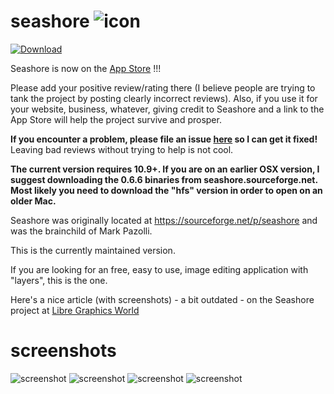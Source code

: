 # seashore ![icon](doc/icon.png)

[![Download](doc/download.png)](https://geo.itunes.apple.com/us/app/seashore/id1448648921?mt=12&app=apps)

Seashore is now on the [App Store](https://geo.itunes.apple.com/us/app/seashore/id1448648921?mt=12&app=apps) !!!

Please add your positive review/rating there (I believe people are trying to tank the project by posting clearly incorrect reviews). Also, if you use it for your website, business, whatever, giving credit to Seashore and a link to the App Store will help the project survive and prosper.

**If you encounter a problem, please file an issue [here](https://github.com/robaho/seashore/issues) so I can get it fixed!** Leaving bad reviews without trying to help is not cool. 

**The current version requires 10.9+. If you are on an earlier OSX version, I suggest downloading the 0.6.6 binaries from seashore.sourceforge.net. Most likely you need to download the "hfs" version in order to open on an older Mac.**

Seashore was originally located at https://sourceforge.net/p/seashore and was the brainchild of Mark Pazolli.

This is the currently maintained version.

If you are looking for an free, easy to use, image editing application with "layers", this is the one.

Here's a nice article (with screenshots) - a bit outdated - on the Seashore project at [Libre Graphics World](https://librearts.org/2019/01/meet-seashore-free-image-editor-for-macos/)

# screenshots
![screenshot](doc/ss1.png)
![screenshot](doc/ss2.png)
![screenshot](doc/screenshot.png)
![screenshot](doc/screenshot2.png)
